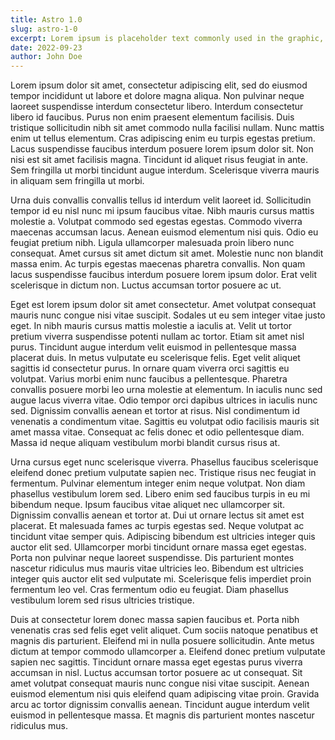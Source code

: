 ```yaml
---
title: Astro 1.0
slug: astro-1-0
excerpt: Lorem ipsum is placeholder text commonly used in the graphic, print, and publishing industries for previewing layouts and visual mockups.
date: 2022-09-23
author: John Doe
---
```


Lorem ipsum dolor sit amet, consectetur adipiscing elit, sed do eiusmod tempor incididunt ut labore et dolore magna aliqua. Non pulvinar neque laoreet suspendisse interdum consectetur libero. Interdum consectetur libero id faucibus. Purus non enim praesent elementum facilisis. Duis tristique sollicitudin nibh sit amet commodo nulla facilisi nullam. Nunc mattis enim ut tellus elementum. Cras adipiscing enim eu turpis egestas pretium. Lacus suspendisse faucibus interdum posuere lorem ipsum dolor sit. Non nisi est sit amet facilisis magna. Tincidunt id aliquet risus feugiat in ante. Sem fringilla ut morbi tincidunt augue interdum. Scelerisque viverra mauris in aliquam sem fringilla ut morbi.

Urna duis convallis convallis tellus id interdum velit laoreet id. Sollicitudin tempor id eu nisl nunc mi ipsum faucibus vitae. Nibh mauris cursus mattis molestie a. Volutpat commodo sed egestas egestas. Commodo viverra maecenas accumsan lacus. Aenean euismod elementum nisi quis. Odio eu feugiat pretium nibh. Ligula ullamcorper malesuada proin libero nunc consequat. Amet cursus sit amet dictum sit amet. Molestie nunc non blandit massa enim. Ac turpis egestas maecenas pharetra convallis. Non quam lacus suspendisse faucibus interdum posuere lorem ipsum dolor. Erat velit scelerisque in dictum non. Luctus accumsan tortor posuere ac ut.

Eget est lorem ipsum dolor sit amet consectetur. Amet volutpat consequat mauris nunc congue nisi vitae suscipit. Sodales ut eu sem integer vitae justo eget. In nibh mauris cursus mattis molestie a iaculis at. Velit ut tortor pretium viverra suspendisse potenti nullam ac tortor. Etiam sit amet nisl purus. Tincidunt augue interdum velit euismod in pellentesque massa placerat duis. In metus vulputate eu scelerisque felis. Eget velit aliquet sagittis id consectetur purus. In ornare quam viverra orci sagittis eu volutpat. Varius morbi enim nunc faucibus a pellentesque. Pharetra convallis posuere morbi leo urna molestie at elementum. In iaculis nunc sed augue lacus viverra vitae. Odio tempor orci dapibus ultrices in iaculis nunc sed. Dignissim convallis aenean et tortor at risus. Nisl condimentum id venenatis a condimentum vitae. Sagittis eu volutpat odio facilisis mauris sit amet massa vitae. Consequat ac felis donec et odio pellentesque diam. Massa id neque aliquam vestibulum morbi blandit cursus risus at.

Urna cursus eget nunc scelerisque viverra. Phasellus faucibus scelerisque eleifend donec pretium vulputate sapien nec. Tristique risus nec feugiat in fermentum. Pulvinar elementum integer enim neque volutpat. Non diam phasellus vestibulum lorem sed. Libero enim sed faucibus turpis in eu mi bibendum neque. Ipsum faucibus vitae aliquet nec ullamcorper sit. Dignissim convallis aenean et tortor at. Dui ut ornare lectus sit amet est placerat. Et malesuada fames ac turpis egestas sed. Neque volutpat ac tincidunt vitae semper quis. Adipiscing bibendum est ultricies integer quis auctor elit sed. Ullamcorper morbi tincidunt ornare massa eget egestas. Porta non pulvinar neque laoreet suspendisse. Dis parturient montes nascetur ridiculus mus mauris vitae ultricies leo. Bibendum est ultricies integer quis auctor elit sed vulputate mi. Scelerisque felis imperdiet proin fermentum leo vel. Cras fermentum odio eu feugiat. Diam phasellus vestibulum lorem sed risus ultricies tristique.

Duis at consectetur lorem donec massa sapien faucibus et. Porta nibh venenatis cras sed felis eget velit aliquet. Cum sociis natoque penatibus et magnis dis parturient. Eleifend mi in nulla posuere sollicitudin. Ante metus dictum at tempor commodo ullamcorper a. Eleifend donec pretium vulputate sapien nec sagittis. Tincidunt ornare massa eget egestas purus viverra accumsan in nisl. Luctus accumsan tortor posuere ac ut consequat. Sit amet volutpat consequat mauris nunc congue nisi vitae suscipit. Aenean euismod elementum nisi quis eleifend quam adipiscing vitae proin. Gravida arcu ac tortor dignissim convallis aenean. Tincidunt augue interdum velit euismod in pellentesque massa. Et magnis dis parturient montes nascetur ridiculus mus.